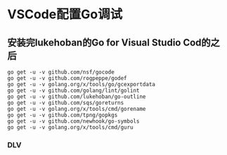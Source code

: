 # VSCode配置Go调试 #

## 安装完lukehoban的Go for Visual Studio Cod的之后 #
```
go get -u -v github.com/nsf/gocode
go get -u -v github.com/rogpeppe/godef
go get -u -v golang.org/x/tools/go/gcexportdata
go get -u -v github.com/golang/lint/golint
go get -u -v github.com/lukehoban/go-outline
go get -u -v github.com/sqs/goreturns
go get -u -v golang.org/x/tools/cmd/gorename
go get -u -v github.com/tpng/gopkgs
go get -u -v github.com/newhook/go-symbols
go get -u -v golang.org/x/tools/cmd/guru
```

### DLV ###
